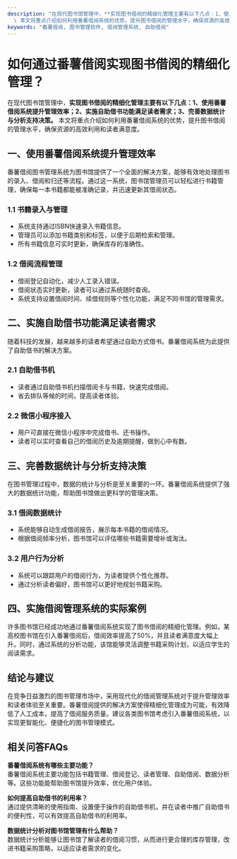 ```yaml
---
description: "在现代图书馆管理中，**实现图书借阅的精细化管理主要有以下几点：1、使用番薯借阅系统提升管理效率；2、实施自助借书功能满足读者需求；3、完善数据统计与分析支持决策。**\
  \ 本文将重点介绍如何利用番薯借阅系统的优势，提升图书借阅的管理水平，确保资源的高效利用和读者满意度。"
keywords: "番薯借阅, 图书管理软件, 借阅管理系统, 自助借阅"
---
```

# 如何通过番薯借阅实现图书借阅的精细化管理？

在现代图书馆管理中，**实现图书借阅的精细化管理主要有以下几点：1、使用番薯借阅系统提升管理效率；2、实施自助借书功能满足读者需求；3、完善数据统计与分析支持决策。** 本文将重点介绍如何利用番薯借阅系统的优势，提升图书借阅的管理水平，确保资源的高效利用和读者满意度。

## **一、使用番薯借阅系统提升管理效率**

番薯借阅图书管理系统为图书馆提供了一个全面的解决方案，能够有效地处理图书的录入、借阅和归还等流程。通过这一系统，图书馆管理员可以轻松进行书籍管理，确保每一本书籍都能被准确记录，并迅速更新其借阅状态。

### **1.1 书籍录入与管理**

- 系统支持通过ISBN快速录入书籍信息。
- 管理员可以添加书籍类别和标签，以便于后期检索和管理。
- 所有书籍信息可实时更新，确保库存的准确性。

### **1.2 借阅流程管理**

- 借阅登记自动化，减少人工录入错误。
- 借阅状态实时更新，读者可以通过系统随时查询。
- 系统支持设置借阅时间、续借规则等个性化功能，满足不同书馆的管理需求。

## **二、实施自助借书功能满足读者需求**

随着科技的发展，越来越多的读者希望通过自助方式借书。番薯借阅系统为此提供了自助借书的解决方案。

### **2.1 自助借书机**

- 读者通过自助借书机扫描借阅卡与书籍，快速完成借阅。
- 省去排队等候的时间，提高读者体验。

### **2.2 微信小程序接入**

- 用户可直接在微信小程序中完成借书、还书操作。
- 读者可以实时查看自己的借阅历史及逾期提醒，做到心中有数。

## **三、完善数据统计与分析支持决策**

在图书管理过程中，数据的统计与分析是至关重要的一环。番薯借阅系统提供了强大的数据统计功能，帮助图书馆做出更科学的管理决策。

### **3.1 借阅数据统计**

- 系统能够自动生成借阅报告，展示每本书籍的借阅情况。
- 根据借阅频率分析，图书馆可以评估哪些书籍需要增补或淘汰。

### **3.2 用户行为分析**

- 系统可以跟踪用户的借阅行为，为读者提供个性化推荐。
- 通过分析读者偏好，图书馆可以更好地规划书籍采购。

## **四、实施借阅管理系统的实际案例**

许多图书馆已经成功地通过番薯借阅系统实现了图书借阅的精细化管理。例如，某高校图书馆在引入番薯借阅后，借阅效率提高了50%，并且读者满意度大幅上升。同时，通过系统的分析功能，该馆能够灵活调整书籍采购计划，以适应学生的阅读需求。

## **结论与建议**

在竞争日益激烈的图书管理市场中，采用现代化的借阅管理系统对于提升管理效率和读者体验至关重要。番薯借阅提供的解决方案使得精细化管理成为可能，有效降低了人工成本，提高了借阅服务质量。建议各类图书馆考虑引入番薯借阅系统，以实现更智能化、便捷化的图书管理模式。

## 相关问答FAQs

**番薯借阅系统有哪些主要功能？**  
番薯借阅系统主要功能包括书籍管理、借阅登记、读者管理、自助借阅、数据分析等。这些功能能帮助图书馆提升效率，优化用户体验。

**如何提高自助借书的利用率？**  
通过提供清晰的使用指南、设置便于操作的自助借书机，并在读者中推广自助借书的便利性，可以有效提高自助借书的利用率。

**数据统计分析对图书馆管理有什么帮助？**  
数据统计分析能够让图书馆了解读者的借阅习惯，从而进行更合理的库存管理，改进书籍采购策略，以适应读者需求的变化。
